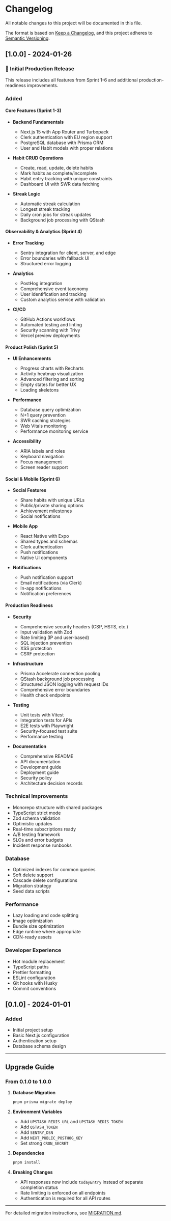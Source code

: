 # Changelog

All notable changes to this project will be documented in this file.

The format is based on [Keep a Changelog](https://keepachangelog.com/en/1.0.0/),
and this project adheres to [Semantic Versioning](https://semver.org/spec/v2.0.0.html).

## [1.0.0] - 2024-01-26

### 🎉 Initial Production Release

This release includes all features from Sprint 1-6 and additional production-readiness improvements.

### Added

#### Core Features (Sprint 1-3)
- **Backend Fundamentals**
  - Next.js 15 with App Router and Turbopack
  - Clerk authentication with EU region support
  - PostgreSQL database with Prisma ORM
  - User and Habit models with proper relations

- **Habit CRUD Operations**
  - Create, read, update, delete habits
  - Mark habits as complete/incomplete
  - Habit entry tracking with unique constraints
  - Dashboard UI with SWR data fetching

- **Streak Logic**
  - Automatic streak calculation
  - Longest streak tracking
  - Daily cron jobs for streak updates
  - Background job processing with QStash

#### Observability & Analytics (Sprint 4)
- **Error Tracking**
  - Sentry integration for client, server, and edge
  - Error boundaries with fallback UI
  - Structured error logging

- **Analytics**
  - PostHog integration
  - Comprehensive event taxonomy
  - User identification and tracking
  - Custom analytics service with validation

- **CI/CD**
  - GitHub Actions workflows
  - Automated testing and linting
  - Security scanning with Trivy
  - Vercel preview deployments

#### Product Polish (Sprint 5)
- **UI Enhancements**
  - Progress charts with Recharts
  - Activity heatmap visualization
  - Advanced filtering and sorting
  - Empty states for better UX
  - Loading skeletons

- **Performance**
  - Database query optimization
  - N+1 query prevention
  - SWR caching strategies
  - Web Vitals monitoring
  - Performance monitoring service

- **Accessibility**
  - ARIA labels and roles
  - Keyboard navigation
  - Focus management
  - Screen reader support

#### Social & Mobile (Sprint 6)
- **Social Features**
  - Share habits with unique URLs
  - Public/private sharing options
  - Achievement milestones
  - Social notifications

- **Mobile App**
  - React Native with Expo
  - Shared types and schemas
  - Clerk authentication
  - Push notifications
  - Native UI components

- **Notifications**
  - Push notification support
  - Email notifications (via Clerk)
  - In-app notifications
  - Notification preferences

#### Production Readiness
- **Security**
  - Comprehensive security headers (CSP, HSTS, etc.)
  - Input validation with Zod
  - Rate limiting (IP and user-based)
  - SQL injection prevention
  - XSS protection
  - CSRF protection

- **Infrastructure**
  - Prisma Accelerate connection pooling
  - QStash background job processing
  - Structured JSON logging with request IDs
  - Comprehensive error boundaries
  - Health check endpoints

- **Testing**
  - Unit tests with Vitest
  - Integration tests for APIs
  - E2E tests with Playwright
  - Security-focused test suite
  - Performance testing

- **Documentation**
  - Comprehensive README
  - API documentation
  - Development guide
  - Deployment guide
  - Security policy
  - Architecture decision records

### Technical Improvements
- Monorepo structure with shared packages
- TypeScript strict mode
- Zod schema validation
- Optimistic updates
- Real-time subscriptions ready
- A/B testing framework
- SLOs and error budgets
- Incident response runbooks

### Database
- Optimized indexes for common queries
- Soft delete support
- Cascade delete configurations
- Migration strategy
- Seed data scripts

### Performance
- Lazy loading and code splitting
- Image optimization
- Bundle size optimization
- Edge runtime where appropriate
- CDN-ready assets

### Developer Experience
- Hot module replacement
- TypeScript paths
- Prettier formatting
- ESLint configuration
- Git hooks with Husky
- Commit conventions

## [0.1.0] - 2024-01-01

### Added
- Initial project setup
- Basic Next.js configuration
- Authentication setup
- Database schema design

---

## Upgrade Guide

### From 0.1.0 to 1.0.0

1. **Database Migration**
   ```bash
   pnpm prisma migrate deploy
   ```

2. **Environment Variables**
   - Add `UPSTASH_REDIS_URL` and `UPSTASH_REDIS_TOKEN`
   - Add `QSTASH_TOKEN`
   - Add `SENTRY_DSN`
   - Add `NEXT_PUBLIC_POSTHOG_KEY`
   - Set strong `CRON_SECRET`

3. **Dependencies**
   ```bash
   pnpm install
   ```

4. **Breaking Changes**
   - API responses now include `todayEntry` instead of separate completion status
   - Rate limiting is enforced on all endpoints
   - Authentication is required for all API routes

---

For detailed migration instructions, see [MIGRATION.md](./docs/MIGRATION.md).